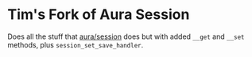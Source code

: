 # Tim's Fork of Aura Session
Does all the stuff that [aura/session](https://packagist.org/packages/aura/session) does
but with added `__get` and `__set` methods, plus `session_set_save_handler`.
